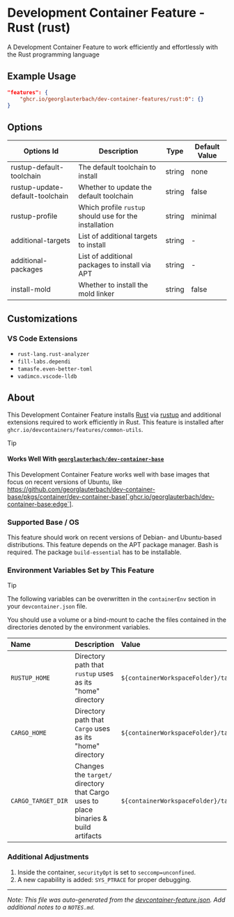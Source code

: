 
# Development Container Feature - Rust (rust)

A Development Container Feature to work efficiently and effortlessly with the Rust programming language

## Example Usage

```json
"features": {
    "ghcr.io/georglauterbach/dev-container-features/rust:0": {}
}
```

## Options

| Options Id | Description | Type | Default Value |
|-----|-----|-----|-----|
| rustup-default-toolchain | The default toolchain to install | string | none |
| rustup-update-default-toolchain | Whether to update the default toolchain | string | false |
| rustup-profile | Which profile `rustup` should use for the installation | string | minimal |
| additional-targets | List of additional targets to install | string | - |
| additional-packages | List of additional packages to install via APT | string | - |
| install-mold | Whether to install the mold linker | string | false |

## Customizations

### VS Code Extensions

- `rust-lang.rust-analyzer`
- `fill-labs.dependi`
- `tamasfe.even-better-toml`
- `vadimcn.vscode-lldb`


## About

This Development Container Feature installs [Rust](https://www.rust-lang.org/) via [rustup](https://www.rust-lang.org/tools/install) and additional extensions required to work efficiently in Rust. This feature is installed after `ghcr.io/devcontainers/features/common-utils`.

> [!TIP]
>
> #### Works Well With [`georglauterbach/dev-container-base`](https://github.com/georglauterbach/dev-container-base)
>
> This Development Container Feature works well with base images that focus on recent versions of Ubuntu, like https://github.com/georglauterbach/dev-container-base/pkgs/container/dev-container-base[`ghcr.io/georglauterbach/dev-container-base:edge`].

### Supported Base / OS

This feature should work on recent versions of Debian- and Ubuntu-based distributions. This feature depends on the APT package manager. Bash is required. The package `build-essential` has to be installable.

### Environment Variables Set by This Feature

> [!TIP]
>
> The following variables can be overwritten in the `containerEnv` section in your `devcontainer.json` file.
>
> You should use a volume or a bind-mount to cache the files contained in the directories denoted by the environment variables.

| Name                    | Description                                                                         | Value                                                 |
| :---------------------- | :---------------------------------------------------------------------------------- | :---------------------------------------------------- |
| `RUSTUP_HOME`           | Directory path that `rustup` uses as its "home" directory                           | `${containerWorkspaceFolder}/target/rustup_home` |
| `CARGO_HOME`            | Directory path that `Cargo` uses as its "home" directory                            | `${containerWorkspaceFolder}/target/cargo_home`  |
| `CARGO_TARGET_DIR`      | Changes the `target/` directory that Cargo uses to place binaries & build artifacts | `${containerWorkspaceFolder}/target/cargo_target`      |

### Additional Adjustments

1. Inside the container, `securityOpt` is set to `seccomp=unconfined`.
2. A new capability is added: `SYS_PTRACE` for proper debugging.


---

_Note: This file was auto-generated from the [devcontainer-feature.json](https://github.com/georglauterbach/dev-container-features/blob/main/src/rust/devcontainer-feature.json).  Add additional notes to a `NOTES.md`._
